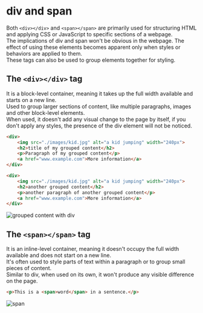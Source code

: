 # div and span

Both ```<div></div>``` and ```<span></span>``` are primarily used for structuring HTML and applying CSS or JavaScript to specific sections of a webpage.  
The implications of div and span won't be obvious in the webpage. The effect of using these elements becomes apparent only when styles or behaviors are applied to them.  
These tags can also be used to group elements together for styling.  

## The ```<div></div>``` tag
It is a block-level container, meaning it takes up the full width available and starts on a new line.  
Used to group larger sections of content, like multiple paragraphs, images and other block-level elements.  
When used, it doesn't add any visual change to the page by itself, if you don't apply any styles, the presence of the div element will not be noticed.

```HTML
<div>
    <img src="./images/kid.jpg" alt="a kid jumping" width="240px">
    <h2>title of my grouped content</h2>
    <p>Paragraph of my grouped content</p>
    <a href="www.example.com">More information</a>
</div>

<div>
    <img src="./images/kid.jpg" alt="a kid jumping" width="240px">
    <h2>another grouped content</h2>
    <p>another paragraph of another grouped content</p>
    <a href="www.example.com">More information</a>
</div>
```

![grouped content with div](div.png)

## The ```<span></span>``` tag
It is an inline-level container, meaning it doesn't occupy the full width available and does not start on a new line.  
It's often used to style parts of text within a paragraph or to group small pieces of content.  
Similar to div, when used on its own, it won't produce any visible difference on the page.

```HTML
<p>This is a <span>word</span> in a sentence.</p>
```
![span](span.png)